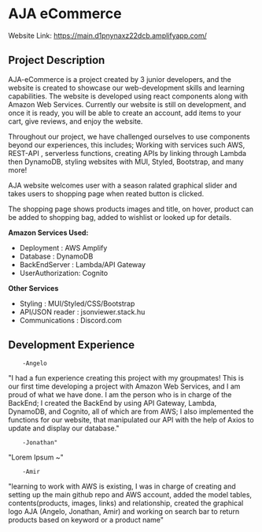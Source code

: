 # AJA eCommerce

Website Link: https://main.d1pnynaxz22dcb.amplifyapp.com/

## Project Description

AJA-eCommerce is a project created by 3 junior developers, and the website is created to showcase our web-development skills and learning capabilities. The website is developed using react components along with Amazon Web Services. Currently our website is still on development, and once it is ready, you will be able to create an account, add items to your cart, give reviews, and enjoy the website.

Throughout our project, we have challenged ourselves to use components beyond our experiences, this includes; Working with services such AWS, REST-API , serverless functions, creating APIs by linking through Lambda then DynamoDB, styling websites with MUI, Styled, Bootstrap, and many more!

AJA website welcomes user with a season ralated graphical slider and takes users to shopping page when reated button is clicked.

The shopping page shows products images and title, on hover, product can be added to shopping bag, added to wishlist or looked up for details.

****Amazon Services Used:****

- Deployment : AWS Amplify
- Database : DynamoDB
- BackEndServer : Lambda/API Gateway
- UserAuthorization: Cognito

****Other Services****

- Styling : MUI/Styled/CSS/Bootstrap
- API/JSON reader : jsonviewer.stack.hu
- Communications : Discord.com

## Development Experience

        -Angelo
 "I had a fun experience creating this project with my groupmates! This is our first time developing a project with Amazon Web Services, and I am proud of what we have done. I am the person who is in charge of the BackEnd; I created the BackEnd by using API Gateway, Lambda, DynamoDB, and Cognito, all of which are from AWS; I also implemented the functions for our website, that manipulated our API with the help of Axios to update and display our database." 


        -Jonathan"
 "Lorem Ipsum ~"

        -Amir
 "learning to work with AWS is existing, I was in charge of creating and setting up the main github repo and AWS account, added the model tables, contents(products, images, links) and relationship, created the graphical logo AJA (Angelo, Jonathan, Amir) and working on search bar to return products based on keyword or a product name"

